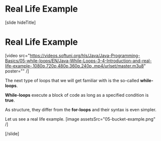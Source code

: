 # Real Life Example

[slide hideTitle]
# Real Life Example

[video src="https://videos.softuni.org/hls/Java/Java-Programming-Basics/05-while-loops/EN/Java-While-Loops-3-4-Introduction-and-real-life-example-,1080p,720p,480p,360p,240p,.mp4/urlset/master.m3u8" poster="" /]

The next type of loops that we will get familiar with is the so-called **while-loops**. 

**While-loops** execute a block of code as long as a specified condition is **true**.

As structure, they differ from the **for-loops** and their syntax is even simpler.

Let us see a real life example.
[image assetsSrc="05-bucket-example.png" /]

[/slide]
